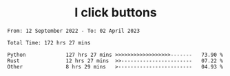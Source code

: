 <h1 align="center">
I click buttons
</h1>

<!--START_SECTION:waka-->

```text
From: 12 September 2022 - To: 02 April 2023

Total Time: 172 hrs 27 mins

Python             127 hrs 27 mins >>>>>>>>>>>>>>>>>>-------   73.90 %
Rust               12 hrs 27 mins  >>-----------------------   07.22 %
Other              8 hrs 29 mins   >------------------------   04.93 %
```

<!--END_SECTION:waka-->
